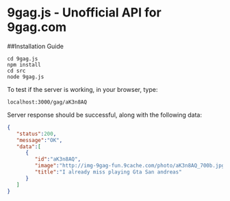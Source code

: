 # 9gag.js - Unofficial API for 9gag.com
##Installation Guide
```shell
cd 9gag.js
npm install
cd src
node 9gag.js
```
To test if the server is working, in your browser, type: 
```
localhost:3000/gag/aK3n8AQ
```
Server response should be successful, along with the following data:
```json
{  
   "status":200,
   "message":"OK",
   "data":[  
      {  
         "id":"aK3n8AQ",
         "image":"http://img-9gag-fun.9cache.com/photo/aK3n8AQ_700b.jpg",
         "title":"I already miss playing Gta San andreas"
      }
   ]
}
```
